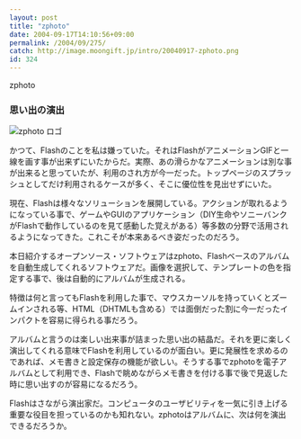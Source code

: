```yaml
---
layout: post
title: "zphoto"
date: 2004-09-17T14:10:56+09:00
permalink: /2004/09/275/
catch: http://image.moongift.jp/intro/20040917-zphoto.png
id: 324
---
```

zphoto  
<!--more-->

### 思い出の演出
  

![zphoto ロゴ](http://image.moongift.jp/intro/20040917-zphoto.png "zphoto ロゴ")

  

かつて、Flashのことを私は嫌っていた。それはFlashがアニメーションGIFと一線を画す事が出来ずにいたからだ。実際、あの滑らかなアニメーションは別な事が出来ると思っていたが、利用のされ方が今一だった。トップページのスプラッシュとしてだけ利用されるケースが多く、そこに優位性を見出せずにいた。

  

現在、Flashは様々なソリューションを展開している。アクションが取れるようになっている事で、ゲームやGUIのアプリケーション（DIY生命やソニーバンクがFlashで動作しているのを見て感動した覚えがある）等多数の分野で活用されるようになってきた。これこそが本来あるべき姿だったのだろう。

  

本日紹介するオープンソース・ソフトウェアはzphoto、Flashベースのアルバムを自動生成してくれるソフトウェアだ。画像を選択して、テンプレートの色を指定する事で、後は自動的にアルバムが生成される。

  

特徴は何と言ってもFlashを利用した事で、マウスカーソルを持っていくとズームインされる等、HTML（DHTMLも含める）では面倒だった割に今一だったインパクトを容易に得られる事だろう。

  

アルバムと言うのは楽しい出来事が詰まった思い出の結晶だ。それを更に楽しく演出してくれる意味でFlashを利用しているのが面白い。更に発展性を求めるのであれば、メモ書きと設定保存の機能が欲しい。そうする事でzphotoを電子アルバムとして利用でき、Flashで眺めながらメモ書きを付ける事で後で見返した時に思い出すのが容易になるだろう。

  

Flashはさながら演出家だ。コンピュータのユーザビリティを一気に引き上げる重要な役目を担っているのかも知れない。zphotoはアルバムに、次は何を演出できるだろうか。

